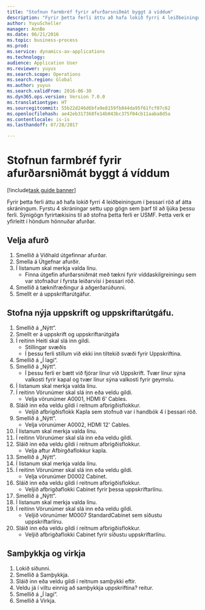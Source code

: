 ```yaml
--- 
title: "Stofnun farmbréf fyrir afurðarsniðmát byggt á víddum"
description: "Fyrir þetta ferli áttu að hafa lokið fyrri 4 leiðbeiningum í þessari röð af átta skráningum."
author: YuyuScheller
manager: AnnBe
ms.date: 06/21/2016
ms.topic: business-process
ms.prod: 
ms.service: dynamics-ax-applications
ms.technology: 
audience: Application User
ms.reviewer: yuyus
ms.search.scope: Operations
ms.search.region: Global
ms.author: yuyus
ms.search.validFrom: 2016-06-30
ms.dyn365.ops.version: Version 7.0.0
ms.translationtype: HT
ms.sourcegitcommit: 55b22d246d6bfa9e8159fb844da95f61fcf07c62
ms.openlocfilehash: ae42eb317368fe14b043bc375f04cb11aaba8d5a
ms.contentlocale: is-is
ms.lasthandoff: 07/28/2017

---
```

# <a name="create-a-bill-of-materials-for-a-dimension-based-product-master"></a>Stofnun farmbréf fyrir afurðarsniðmát byggt á víddum

[!include[task guide banner](../../includes/task-guide-banner.md)]

Fyrir þetta ferli áttu að hafa lokið fyrri 4 leiðbeiningum í þessari röð af átta skráningum. Fyrstu 4 skráningar settu upp gögn sem þarf til að ljúka þessu ferli. Sýnigögn fyrirtækisins til að stofna þetta ferli er USMF. Þetta verk er yfirleitt í höndum hönnuðar afurðar.


## <a name="select-the-product"></a>Velja afurð
1. Smellið á Viðhald útgefinnar afurðar.
2. Smella á Útgefnar afurðir.
3. Í listanum skal merkja valda línu.
    * Finna útgefin afurðarsniðmát með tækni fyrir víddaskilgreiningu sem var stofnaður í fyrsta leiðarvísi í þessari röð.  
4. Smellið á tæknifræðingur á aðgerðarúðunni.
5. Smellt er á uppskriftarútgáfur.

## <a name="create-new-bom-and-bom-version"></a>Stofna nýja uppskrift og uppskriftarútgáfu.
1. Smellið á „Nýtt“.
2. Smellt er á uppskrift og uppskriftarútgáfa
3. Í reitinn Heiti skal slá inn gildi.
    * Stillingar svæðis  
    * Í þessu ferli stillum við ekki inn tiltekið svæði fyrir Uppskriftina.  
4. Smellið á „Í lagi“.
5. Smellið á „Nýtt“.
    * Í þessu ferli er bætt við fjórar línur við Uppskrift. Tvær línur sýna valkosti fyrir kapal og tvær línur sýna valkosti fyrir geymslu.  
6. Í listanum skal merkja valda línu.
7. Í reitinn Vörunúmer skal slá inn eða veldu gildi.
    * Velja vörunúmer A0001, HDMI 6' Cables.  
8. Sláið inn eða veldu gildi í reitnum afbrigðisflokkur.
    * Veljið afbrigðisflokk Kapla sem stofnuð var í handbók 4 í þessari röð.  
9. Smellið á „Nýtt“.
    * Velja vörunúmer A0002, HDMI 12' Cables.  
10. Í listanum skal merkja valda línu.
11. Í reitinn Vörunúmer skal slá inn eða veldu gildi.
12. Sláið inn eða veldu gildi í reitnum afbrigðisflokkur.
    * Velja aftur Afbirgðaflokkur kapla.  
13. Smellið á „Nýtt“.
14. Í listanum skal merkja valda línu.
15. Í reitinn Vörunúmer skal slá inn eða veldu gildi.
    * Velja vörunúmer D0002 Cabinet.  
16. Sláið inn eða veldu gildi í reitnum afbrigðisflokkur.
    * Veljið afbrigðaflokki Cabinet fyrir þessa uppskriftarlínu.  
17. Smellið á „Nýtt“.
18. Í listanum skal merkja valda línu.
19. Í reitinn Vörunúmer skal slá inn eða veldu gildi.
    * Veljið vörunúmer M0007 StandardCabinet sem síðustu uppskriftarlínu.  
20. Sláið inn eða veldu gildi í reitnum afbrigðisflokkur.
    * Veljið afbrigðaflokki Cabinet fyrir síðustu uppskriftarlínu.  

## <a name="approve-and-activate"></a>Samþykkja og virkja
1. Lokið síðunni.
2. Smellið á Samþykkja.
3. Sláið inn eða veldu gildi í reitnum samþykki eftir.
4. Veldu já í viltu einnig að samþykkja uppskriftina? reitur.
5. Smellið á „Í lagi“.
6. Smellið á Virkja.


